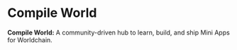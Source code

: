 # Compile World

**Compile World:** A community-driven hub to learn, build, and ship Mini Apps for Worldchain.
